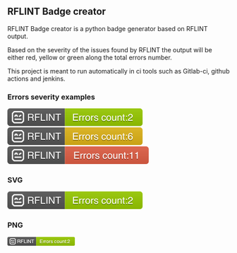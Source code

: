 ## RFLINT Badge creator

RFLINT Badge creator is a python badge generator based on RFLINT output. 

Based on the severity of the issues found by RFLINT the output will be either red, yellow or green along the total errors number.

This project is meant to run automatically in ci tools such as Gitlab-ci, github actions and jenkins.


### Errors severity examples

![Example](./examples/badge.svg)
![Example](./examples/badge2.svg)
![Example](./examples/badge3.svg)


### SVG

![Example](./badge.svg)

### PNG

![Example](./badge.png)

